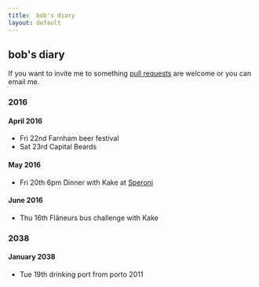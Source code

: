 ```yaml
---
title:  bob's diary
layout: default
---
```

## bob's diary ##

If you want to invite me to something [pull requests](https://github.com/rjw1/randomness.org.uk/blob/master/diary/index.md)
are welcome or you can email me.

### 2016 ###

#### April 2016 ###

* Fri 22nd Farnham beer festival
* Sat 23rd Capital Beards

#### May 2016 ####

* Fri 20th 6pm Dinner with Kake at [Speroni](http://speronirestaurant.com/)

#### June 2016 ####

* Thu 16th Flâneurs bus challenge with Kake

### 2038 ###

#### January 2038 ####

* Tue 19th drinking port from porto 2011


